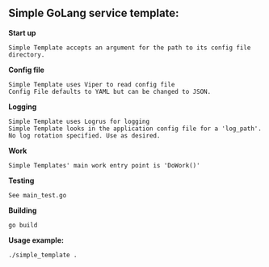 ## Simple GoLang service template: 


**Start up**

    Simple Template accepts an argument for the path to its config file directory. 
    
**Config file**

    Simple Template uses Viper to read config file
    Config File defaults to YAML but can be changed to JSON.
    
**Logging**

    Simple Template uses Logrus for logging 
    Simple Template looks in the application config file for a 'log_path'.
    No log rotation specified. Use as desired. 
    
**Work**

    Simple Templates' main work entry point is 'DoWork()'
    
**Testing**

    See main_test.go
  
**Building**
```
go build    
```
    
**Usage example:**
```bash
./simple_template .
```
